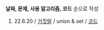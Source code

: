 **날짜, 문제, 사용 알고리즘, 코드** 순으로 작성 

1. 22.6.20 / [거짓말](https://www.acmicpc.net/problem/1043) / union & set / [코드](https://github.com/LeeJin0527/algorithm/blob/master/coding-test/1043%20%EA%B1%B0%EC%A7%93%EB%A7%90.py)
